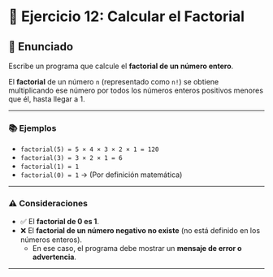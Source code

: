 # 🔢 Ejercicio 12: Calcular el Factorial

## 📝 Enunciado

Escribe un programa que calcule el **factorial de un número entero**.

El **factorial** de un número `n` (representado como `n!`) se obtiene multiplicando ese número por todos los números enteros positivos menores que él, hasta llegar a 1.

---

### 📚 Ejemplos

- `factorial(5) = 5 × 4 × 3 × 2 × 1 = 120`
- `factorial(3) = 3 × 2 × 1 = 6`
- `factorial(1) = 1`
- `factorial(0) = 1` → (Por definición matemática)

---

### ⚠️ Consideraciones

- ✅ El **factorial de 0 es 1**.
- ❌ El **factorial de un número negativo no existe** (no está definido en los números enteros).
  - En ese caso, el programa debe mostrar un **mensaje de error o advertencia**.

---